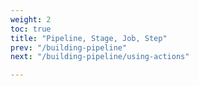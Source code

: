 ```yaml
---
weight: 2
toc: true
title: "Pipeline, Stage, Job, Step"
prev: "/building-pipeline"
next: "/building-pipeline/using-actions"

---
```


